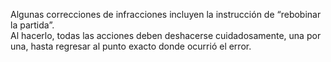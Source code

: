 Algunas correcciones de infracciones incluyen la instrucción de “rebobinar la partida”.  
Al hacerlo, todas las acciones deben deshacerse cuidadosamente, una por una, hasta regresar al punto exacto donde ocurrió el error.

